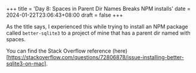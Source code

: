 +++
title = 'Day 8: Spaces in Parent Dir Names Breaks NPM installs'
date = 2024-01-22T23:06:43+08:00
draft = false
+++

As the title says, I experienced this while trying to install an NPM package called `better-sqlite3` to a project of mine that has a parent dir named with spaces.

You can find the Stack Overflow reference (here)[https://stackoverflow.com/questions/72806878/issue-installing-better-sqlite3-on-mac].
